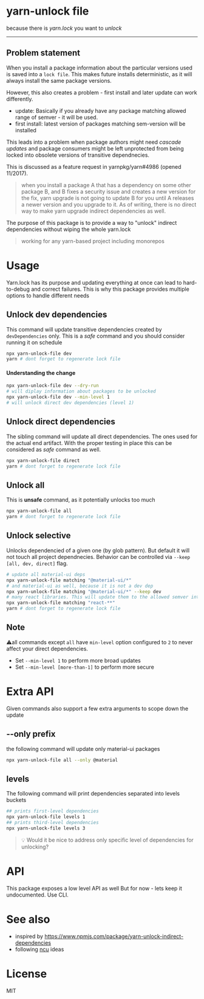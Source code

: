 # yarn-unlock file

because there is _yarn.lock_ you want to _unlock_

---

## Problem statement

When you install a package information about the particular versions used is saved into a `lock file`.
This makes future installs deterministic, as it will always install the same package versions.

However, this also creates a problem - first install and later update can work differently.

- update: Basically if you already have any package matching allowed range of semver - it will be used.
- first install: latest version of packages matching sem-version will be installed

This leads into a problem when package authors might need _cascade updates_ and package consumers might be left
unprotected from being locked into obsolete versions of transitive dependnecies.

This is discussed as a feature request in yarnpkg/yarn#4986 (opened 11/2017).

> when you install a package A that has a dependency on some other package B,
> and B fixes a security issue and creates a new version for the fix,
> yarn upgrade is not going to update B for you
> until A releases a newer version and you upgrade to it.
> As of writing, there is no direct way to make yarn upgrade indirect dependencies as well.

The purpose of this package is to provide a way to "unlock" indirect dependencies without wiping the whole yarn.lock

> working for any yarn-based project including monorepos

# Usage

Yarn.lock has its purpose and updating everything at once can lead to hard-to-debug and correct failures.
This is why this package provides multiple options to handle different needs

## Unlock dev dependencies

This command will update transitive dependencies created by `devDependencies` only.
This is a _safe_ command and you should consider running it on schedule

```bash
npx yarn-unlock-file dev
yarn # dont forget to regenerate lock file
```

#### Understanding the change

```bash
npx yarn-unlock-file dev --dry-run
# will diplay information about packages to be unlocked
npx yarn-unlock-file dev --min-level 1
# will unlock direct dev dependencies (level 1)
```

## Unlock direct dependencies

The sibling command will update all direct dependencies. The ones used for the actual end artifact.
With the proper testing in place this can be considered as _safe_ command as well.

```bash
npx yarn-unlock-file direct
yarn # dont forget to regenerate lock file
```

## Unlock all

This is **unsafe** command, as it potentially unlocks too much

```bash
npx yarn-unlock-file all
yarn # dont forget to regenerate lock file
```

## Unlock selective

Unlocks dependencied of a given one (by glob pattern).
But default it will not touch all project dependnecies. Behavior can be controlled via `--keep [all, dev, direct]` flag.

```bash
# update all material-ui deps
npx yarn-unlock-file matching "@material-ui/*"
# and material-ui as well, because it is not a dev dep
npx yarn-unlock-file matching "@material-ui/*" --keep dev
# many react libraries. This will update them to the allowed semver interval
npx yarn-unlock-file matching "react-**"
yarn # dont forget to regenerate lock file
```

## Note

⚠️all commands except `all` have `min-level` option configured to `2` to never affect your direct dependencies.

- Set `--min-level 1` to perform more broad updates
- Set `--min-level [more-than-1]` to perform more secure

# Extra API

Given commands also support a few extra arguments to scope down the update

## --only prefix

the following command will update only material-ui packages

```bash
npx yarn-unlock-file all --only @material
```

## levels

The following command will print dependencies separated into levels buckets

```bash
## prints first-level dependencies
npx yarn-unlock-file levels 1
## prints third-level dependencies
npx yarn-unlock-file levels 3
```

> 💡 Would it be nice to address only specific level of dependencies for unlocking?

# API

This package exposes a low level API as well
But for now - lets keep it undocumented. Use CLI.

# See also

- inspired by https://www.npmjs.com/package/yarn-unlock-indirect-dependencies
- following [ncu](https://github.com/raineorshine/npm-check-updates) ideas

# License

MIT
